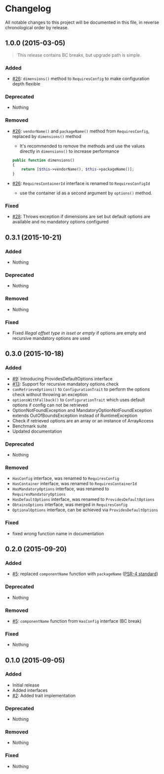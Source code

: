 # Changelog

All notable changes to this project will be documented in this file, in reverse chronological order by release.

## 1.0.0 (2015-03-05)

> This release contains BC breaks, but upgrade path is simple.

### Added

* [#26](https://github.com/sandrokeil/interop-config/pull/26): `dimensions()` method to `RequiresConfig` to make configuration depth flexible

### Deprecated

* Nothing

### Removed

* [#26](https://github.com/sandrokeil/interop-config/pull/26): `vendorName()` and `packageName()` method from `RequiresConfig`, replaced by `dimensions()` method
    * It's recommended to remove the methods and use the values directly in `dimensions()` to increase performance

    ```php
    public function dimensions()
    {
        return [$this->vendorName(), $this->packageName()];
    }
    ```

* [#26](https://github.com/sandrokeil/interop-config/pull/26): `RequiresContainerId` interface is renamed to `RequiresConfigId` 
    * use the container id as a second argument by `options()` method.

### Fixed

* [#28](https://github.com/sandrokeil/interop-config/pull/28): Throws exception if dimensions are set but default options are available and no mandatory options configured

## 0.3.1 (2015-10-21)

### Added

* Nothing

### Deprecated

* Nothing

### Removed

* Nothing

### Fixed

* Fixed *Illegal offset type in isset or empty* if options are empty and recursive mandatory options are used

## 0.3.0 (2015-10-18)

### Added

* [#9](https://github.com/sandrokeil/interop-config/issues/9): Introducing ProvidesDefaultOptions interface
* [#13](https://github.com/sandrokeil/interop-config/issues/13): Support for recursive mandatory options check
* `canRetrieveOptions()` to `ConfigurationTrait` to perform the options check without throwing an exception 
* `optionsWithFallback()` to `ConfigurationTrait` which uses default options if config can not be retrieved
* OptionNotFoundException and MandatoryOptionNotFoundException extends OutOfBoundsException instead of RuntimeException
* Check if retrieved options are an array or an instance of ArrayAccess
* Benchmark suite
* Updated documentation

### Deprecated

* Nothing

### Removed

* `HasConfig` interface, was renamed to `RequiresConfig`
* `HasContainer` interface, was renamed to `RequiresContainerId`
* `HasMandatoryOptions` interface, was renamed to `RequiresMandatoryOptions`
* `HasDefaultOptions` interface, was renamed to `ProvidesDefaultOptions`
* `ObtainsOptions` interface, was merged in `RequiresConfig`
* `OptionalOptions` interface, can be achieved via `ProvidesDefaultOptions`

### Fixed

* fixed wrong function name in documentation

## 0.2.0 (2015-09-20)

### Added

* [#5](https://github.com/sandrokeil/interop-config/issues/5): replaced `componentName` function with `packageName` ([PSR-4 standard](https://github.com/php-fig/fig-standards/blob/master/accepted/PSR-4-autoloader-meta.md#package-oriented-autoloading))

### Deprecated

* Nothing

### Removed

* [#5](https://github.com/sandrokeil/interop-config/issues/5): `componentName` function from `HasConfig` interface (BC break)

### Fixed

* Nothing

## 0.1.0 (2015-09-05)

### Added
* Initial release
* Added interfaces
* [#2](https://github.com/sandrokeil/interop-config/issues/2): Added trait implementation

### Deprecated

* Nothing

### Removed

* Nothing

### Fixed

* Nothing
